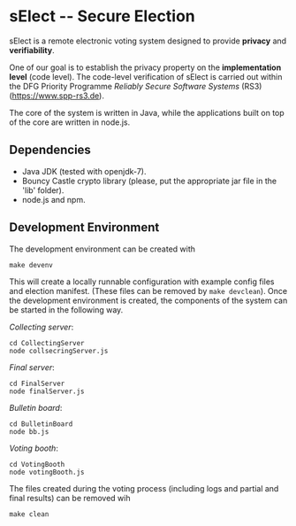 # sElect -- Secure Election

sElect is a remote electronic voting system designed to provide 
**privacy** and **verifiability**.

One of our goal is to establish the privacy property on the
**implementation level** (code level). The code-level
verification of sElect is carried out within the DFG Priority
Programme *Reliably Secure Software Systems* (RS3)
(https://www.spp-rs3.de).

The core of the system is written in Java, while the applications 
built on top of the core are written in node.js.

## Dependencies

* Java JDK (tested with openjdk-7).
* Bouncy Castle crypto library (please, put the appropriate jar file in the 'lib' folder).
* node.js and npm.

## Development Environment

The development environment can be created with

```
make devenv
```

This will create a locally runnable configuration with example config files and 
election manifest. (These files can be removed by `make devclean`). Once the 
development environment is created, the components of the system can be 
started in the following way.

*Collecting server*:
```
cd CollectingServer
node collsecringServer.js
```

*Final server*:
```
cd FinalServer
node finalServer.js
```

*Bulletin board*:
```
cd BulletinBoard
node bb.js
```

*Voting booth*:
```
cd VotingBooth
node votingBooth.js
```

The files created during the voting process (including logs and partial 
and final results) can be removed wih 
```
make clean
```
